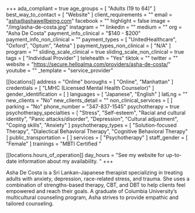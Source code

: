 +++
ada_compliant = true
age_groups = [ "Adults (19 to 64)" ]
best_way_to_contact = [ "Website" ]
client_requirements = ""
email = "asha@ashawellbeing.com"
facebook = ""
highlight = false
image = "/img/asha-de-costa.jpg"
instagram = ""
linkedin = ""
medium = ""
org = "Asha De Costa"
payment_info_clinical = "$140 - $200"
payment_info_non_clinical = ""
payment_types = [ "UnitedHealthcare", "Oxford", "Optum", "Aetna" ]
payment_types_non_clinical = [ "N/A" ]
program = ""
sliding_scale_clinical = true
sliding_scale_non_clinical = true
tags = [ "Individual Provider" ]
telehealth = "Yes"
tiktok = ""
twitter = ""
website = "https://secure.helloalma.com/providers/asha-de-costa/"
youtube = ""
_template = "service_provider"

[[locations]]
address = "Online"
boroughs = [ "Online", "Manhattan" ]
credentials = [ "LMHC (Licensed Mental Health Counselor)" ]
gender_identification = [ ]
languages = [ "Japanese", "English" ]
latLng = ""
new_clients = "No"
new_clients_detail = ""
non_clinical_services = [ ]
parking = "No"
phone_number = "347-837-1545"
psychotherapy = true
psychotherapy_specialties = [
  "Stress",
  "Self-esteem",
  "Racial and cultural identity",
  "Panic attacks/disorder",
  "Depression",
  "Cultural adjustment",
  "Coping skills",
  "Anxiety"
]
psychotherapy_types = [
  "Solution-focused Therapy",
  "Dialectical Behavioral Therapy",
  "Cognitive Behavioral Therapy"
]
public_transportation = [ ]
services = [ "Psychotherapy" ]
staff_gender = [ "Female" ]
trainings = "MBTI Certified "

  [[locations.hours_of_operation]]
  day_hours = "See my website for up-to-date information about my availability. "
+++

Asha De Costa is a Sri Lankan-Japanese therapist specializing in treating adults with anxiety, depression, race-related stress, and trauma. She uses a combination of strengths-based therapy, CBT, and DBT to help clients feel empowered and reach their goals. A graduate of Columbia University’s multicultural counseling program, Asha strives to provide empathic and tailored counseling.

